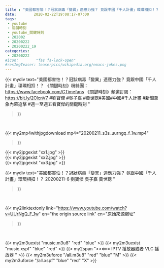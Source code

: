 ```yaml
---
title : "美國都害怕！？冠狀病毒「變異」適應力強？ 竟跟中國「千人計畫」環環相扣！？ 20200211-6 劉寶傑 吳子嘉 黃世聰 "
date:        2020-02-22T19:08:17-07:00
tags:
 - youtube
 - 關鍵時刻
 - youtube_關鍵時刻
 - 202002
 - 20200222
 - 20200222_19
categories:
 - 20200222
#icon:        "fas fa-lock-open"
#resImgTeaser: teaserpics/wikipedia.org/emacs-jokes.png
---
```


{{< mydiv text="美國都害怕！？冠狀病毒「變異」適應力強？ 竟跟中國「千人計畫」環環相扣！？  《關鍵時刻》粉絲團：https://www.facebook.com/CTimefans 《關鍵時刻》頻道訂閱：https://bit.ly/2OlcnV7  #劉寶傑 #吳子嘉  #黃世聰#美國#中國#千人計畫 #新聞萬象內幕追擊 #週一至週五看寶傑的關鍵時刻 "
>}}
<br>


{{< my2mp4withjpgdownload mp4="20200211_s3s_uurngq_f_1w.mp4"
>}}

{{< my2jpgexist "xx1.jpg" >}}<br>
{{< my2jpgexist "xx2.jpg" >}}<br>
{{< my2jpgexist "xx3.jpg" >}}<br>



{{< mydiv text="美國都害怕！？冠狀病毒「變異」適應力強？ 竟跟中國「千人計畫」環環相扣！？ 20200211-6 劉寶傑 吳子嘉 黃世聰 "
>}}
<br>

{{< my2linktextonly link="https://www.youtube.com/watch?v=UUrNgQ_F_1w"
en="the origin source link" cn="原始來源網址"
>}}


<br>

{{< my2m3uexist "music.m3u8" "red"  "blue" >}} {{< my2m3uexist "music.xspf" "blue" "red"  >}} {{< my2span "<<<=== IPTV 播放器或者 VLC 播放器 " >}} {{< my2m3uforce "/all.m3u8" "red"  "blue" "M" >}} {{< my2m3uforce "/all.xspf" "blue" "red"  "X" >}} 
